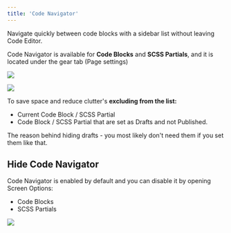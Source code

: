 ```yaml
---
title: 'Code Navigator'
---
```


Navigate quickly between code blocks with a sidebar list without leaving Code Editor.

Code Navigator is available for **Code Blocks** and **SCSS Partials**, and it is located under the gear tab (Page settings)

![](https://docs.dplugins.com/wp-content/uploads/2021/11/Screenshot-2021-11-10-at-10.37.40.png)

![](https://docs.dplugins.com/wp-content/uploads/2021/11/Screenshot-2021-11-10-at-10.36.24-800x628.png)

To save space and reduce clutter's **excluding from the list:**

- Current Code Block / SCSS Partial
- Code Block / SCSS Partial that are set as Drafts and not Published.

The reason behind hiding drafts - you most likely don't need them if you set them like that.

## Hide Code Navigator

Code Navigator is enabled by default and you can disable it by opening Screen Options:

- Code Blocks
- SCSS Partials

![](https://docs.dplugins.com/wp-content/uploads/2021/11/Screenshot-2021-11-10-at-10.39.29-800x505.png)